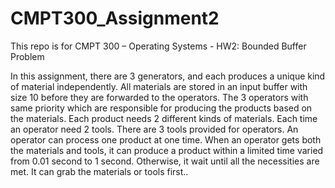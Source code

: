 # CMPT300_Assignment2

This repo is for CMPT 300 – Operating Systems - HW2: Bounded Buffer Problem

In this assignment, there are 3 generators, and each produces a unique kind of material independently. All materials are stored in an input buffer with size 10 before they are forwarded to the operators. The 3 operators with same priority which are responsible for producing the products based on the materials. Each product needs 2 different kinds of materials. Each time an operator need 2 tools. There are 3 tools provided for operators. An operator can process one product at one time. When an operator gets both the materials and tools, it can produce a product within a limited time varied from 0.01 second to 1 second. Otherwise, it wait until all the necessities are met. It can grab the materials or tools first..

